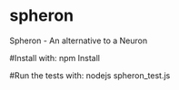 # spheron
Spheron - An alternative to a Neuron

#Install with:
npm Install

#Run the tests with:
nodejs spheron_test.js


